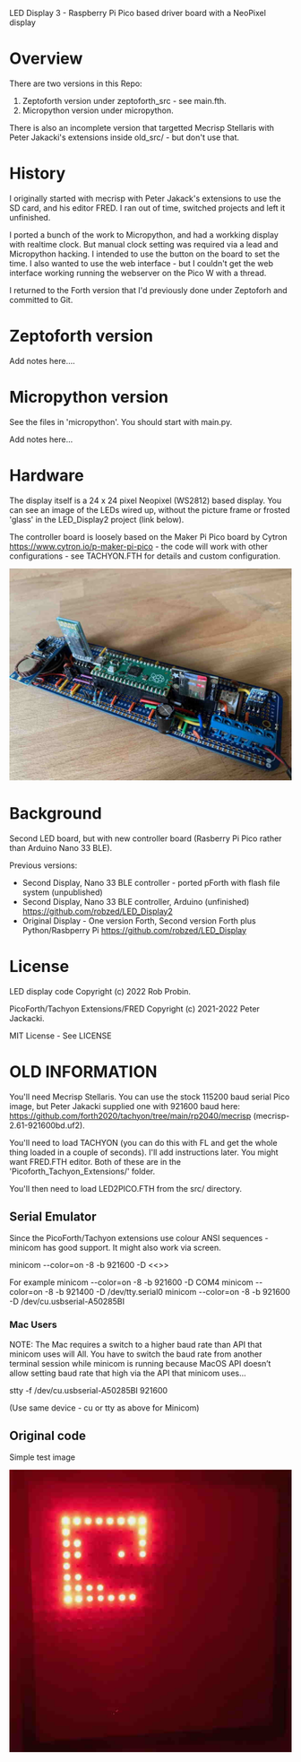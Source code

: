 LED Display 3 - Raspberry Pi Pico based driver board with a NeoPixel display

# Overview

There are two versions in this Repo:

1. Zeptoforth version under zeptoforth_src - see main.fth.
2. Micropython version under micropython.

There is also an incomplete version that targetted Mecrisp Stellaris with Peter Jakacki's extensions inside old_src/ - but don't use that.

# History 

I originally started with mecrisp with Peter Jakack's extensions to use the SD card, and his editor FRED. I ran out of time,
switched projects and left it unfinished.

I ported a bunch of the work to Micropython, and had a workking display with realtime clock. But manual clock 
setting was required via a lead and Micropython hacking. I intended to use the 
button on the board to set the time. I also wanted to use the web interface - but I couldn't get the 
web interface working running the webserver on the Pico W with a thread.

I returned to the Forth version that I'd previously done under Zeptoforh and committed to 
Git. 


# Zeptoforth version

Add notes here....


# Micropython version

See the files in 'micropython'. You should start with main.py.

Add notes here... 


# Hardware

The display itself is a 24 x 24 pixel Neopixel (WS2812) based display. You can see an image of the LEDs wired up, without the picture frame or frosted 'glass' in the LED_Display2 project (link below).

The controller board is loosely based on the Maker Pi Pico board by Cytron https://www.cytron.io/p-maker-pi-pico - the code will work with other configurations - see TACHYON.FTH for details and custom configuration.

![Board Picture](images/board.jpg)

# Background

Second LED board, but with new controller board (Rasberry Pi Pico rather than Arduino Nano 33 BLE).

Previous versions:
 * Second Display, Nano 33 BLE controller - ported pForth with flash file system (unpublished)
 * Second Display, Nano 33 BLE controller, Arduino (unfinished) https://github.com/robzed/LED_Display2
 * Original Display - One version Forth, Second version Forth plus Python/Rasbperry Pi  https://github.com/robzed/LED_Display


# License

LED display code Copyright (c) 2022 Rob Probin. 

PicoForth/Tachyon Extensions/FRED Copyright (c) 2021-2022 Peter Jackacki.

MIT License - See LICENSE



# OLD INFORMATION

You'll need Mecrisp Stellaris. You can use the stock 115200 baud serial Pico image, but Peter Jakacki supplied one with 921600 baud here: https://github.com/forth2020/tachyon/tree/main/rp2040/mecrisp (mecrisp-2.61-921600bd.uf2).

You'll need to load TACHYON (you can do this with FL and get the whole thing loaded in a couple of seconds). I'll add instructions later. You might want FRED.FTH editor. Both of these are in the 'Picoforth_Tachyon_Extensions/' folder.

You'll then need to load LED2PICO.FTH from the src/ directory.

## Serial Emulator

Since the PicoForth/Tachyon extensions use colour ANSI sequences - minicom has good support. It might also work via screen.

minicom --color=on -8 -b 921600 -D <<<insert serial port here>>>

For example
  minicom --color=on -8 -b 921600 -D COM4
  minicom --color=on -8 -b 921400 -D /dev/tty.serial0
  minicom --color=on -8 -b 921600 -D /dev/cu.usbserial-A50285BI

### Mac Users

NOTE: The Mac requires a switch to a higher baud rate than API that minicom uses will All. You have to switch the baud rate from another terminal session while minicom is running because MacOS API doesn’t allow setting baud rate that high via the API that minicom uses…

stty -f /dev/cu.usbserial-A50285BI 921600

(Use same device - cu or tty as above for Minicom)

## Original code

Simple test image

![Test Image](images/test_image.jpeg)


